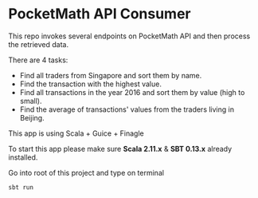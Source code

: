 # PocketMath API Consumer 

This repo invokes several endpoints on PocketMath API and then process the retrieved data.

There are 4 tasks:

* Find all traders from Singapore and sort them by name.
* Find the transaction with the highest value.
* Find all transactions in the year 2016 and sort them by value (high to small).
* Find the average of transactions' values from the traders living in Beijing.

This app is using Scala + Guice + Finagle

To start this app please make sure **Scala 2.11.x** & **SBT 0.13.x** already installed.

Go into root of this project and type on terminal

``` bash
sbt run
```